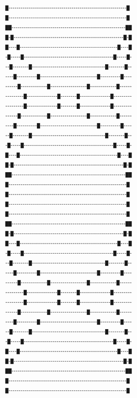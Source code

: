█----------------------------------------------------------█ 

█----------------------------------------------------------█ 

██--------------------------------------------------------██ 

█-█------------------------------------------------------█-█ 

█----█------------------------------------------------█----█ 

-█-----█--------------------------------------------█-----█- 

--█--------█------------------------------------█--------█-- 

----█----------█----------------------------█----------█---- 

------█-------------█------------------█-------------█------ 

---------█---------------█--------█---------------█--------- 

---------█---------------█--------█---------------█--------- 

------█-------------█------------------█-------------█------ 

----█----------█----------------------------█----------█---- 

--█--------█------------------------------------█--------█-- 

-█-----█--------------------------------------------█-----█- 

█----█------------------------------------------------█----█ 

█-█------------------------------------------------------█-█ 

██--------------------------------------------------------██ 

█----------------------------------------------------------█ 

█----------------------------------------------------------█ 

█----------------------------------------------------------█ 

█----------------------------------------------------------█ 

██--------------------------------------------------------██ 

█-█------------------------------------------------------█-█ 

█----█------------------------------------------------█----█ 

-█-----█--------------------------------------------█-----█- 

--█--------█------------------------------------█--------█-- 

----█----------█----------------------------█----------█---- 

------█-------------█------------------█-------------█------ 

---------█---------------█--------█---------------█--------- 

---------█---------------█--------█---------------█--------- 

------█-------------█------------------█-------------█------ 

----█----------█----------------------------█----------█---- 

--█--------█------------------------------------█--------█-- 

-█-----█--------------------------------------------█-----█- 

█----█------------------------------------------------█----█ 

█-█------------------------------------------------------█-█ 

██--------------------------------------------------------██ 

█----------------------------------------------------------█ 

█----------------------------------------------------------█ 
